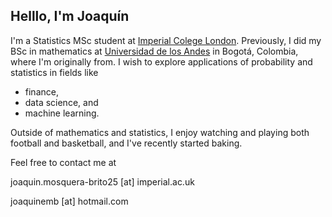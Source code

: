 ## Helllo, I'm Joaquín
I'm a Statistics MSc student at [Imperial Colege London](https://www.imperial.ac.uk). Previously, I did my BSc in mathematics at [Universidad de los Andes](https://www.uniandes.edu.co) in Bogotá, Colombia, where I'm originally from. I wish to explore applications of probability and statistics in fields like

- finance,
- data science, and
- machine learning.

Outside of mathematics and statistics, I enjoy watching and playing both football and basketball, and I've recently started baking.

Feel free to contact me at

joaquin.mosquera-brito25 [at] imperial.ac.uk

joaquinemb [at] hotmail.com
